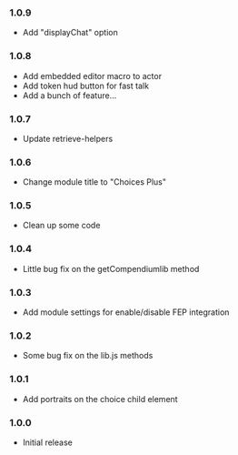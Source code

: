 ### 1.0.9

- Add "displayChat" option

### 1.0.8

- Add embedded editor macro to actor
- Add token hud button for fast talk
- Add a bunch of feature...

### 1.0.7

- Update retrieve-helpers

### 1.0.6

- Change module title to "Choices Plus"

### 1.0.5

- Clean up some code

### 1.0.4

- Little bug fix on the getCompendiumlib method

### 1.0.3

- Add module settings for enable/disable FEP integration

### 1.0.2

- Some bug fix on the lib.js methods

### 1.0.1

- Add portraits on the choice child element

### 1.0.0

- Initial release